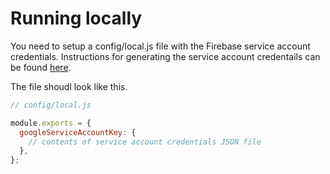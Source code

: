 # Running locally

You need to setup a config/local.js file with the Firebase service account credentials. Instructions for generating the service account credentails can be found [here](https://firebase.google.com/docs/admin/setup#initialize_the_sdk_in_non-google_environments).

The file shoudl look like this.

```js
// config/local.js

module.exports = {
  googleServiceAccountKey: {
    // contents of service account credentials JSON file
  },
};
```

